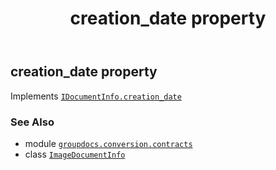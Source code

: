 ﻿---
title: creation_date property
second_title: GroupDocs.Conversion for Python via .NET API References
description: 
type: docs
weight: 40
url: /python-net/groupdocs.conversion.contracts/imagedocumentinfo/creation_date/
is_root: false
---

## creation_date property


Implements [`IDocumentInfo.creation_date`](/conversion/python-net/groupdocs.conversion.contracts/idocumentinfo#creation_date)

### See Also
* module [`groupdocs.conversion.contracts`](../../)
* class [`ImageDocumentInfo`](/conversion/python-net/groupdocs.conversion.contracts/imagedocumentinfo)
